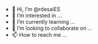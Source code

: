 - 👋 Hi, I’m @rdesaiES
- 👀 I’m interested in ...
- 🌱 I’m currently learning ...
- 💞️ I’m looking to collaborate on ...
- 📫 How to reach me ...

<!---
rdesaiES/rdesaiES is a ✨ special ✨ repository because its `README.md` (this file) appears on your GitHub profile.
You can click the Preview link to take a look at your changes.
--->
